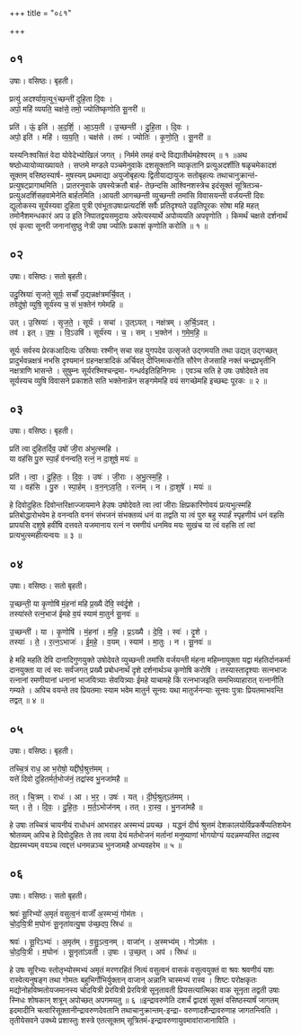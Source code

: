 +++
title = "०८१"

+++


## ०१
उषाः। वसिष्ठः। बृहती।

प्रत्यु॑ अदर्श्याय॒त्यु१॒॑च्छन्ती॑ दुहि॒ता दि॒वः ।  
अपो॒ महि॑ व्ययति॒ चक्ष॑से॒ तमो॒ ज्योति॑ष्कृणोति सू॒नरी॑ ॥

प्रति॑ । ऊं॒ इति॑ । अ॒द॒र्शि॒ । आ॒ऽय॒ती । उ॒च्छन्ती॑ । दु॒हि॒ता । दि॒वः ।  
अपो॒ इति॑ । महि॑ । व्य॒य॒ति॒ । चक्ष॑से । तमः॑ । ज्योतिः॑ । कृ॒णो॒ति॒ । सू॒नरी॑ ॥

यस्यनिःश्वसितं वेदा योवेदेभ्योखिलं जगत् । निर्ममे तमहं वन्दे विद्यातीर्थमहेश्वरम् ॥ १ ॥अथ षष्ठोध्यायोव्याख्यायते । सप्तमे मण्डले पञ्चमेनुवाके दशसूक्तानि व्याकृतानि प्रत्युअदर्शीति षळृचमेकादशं सूक्तम् वसिष्ठस्यार्ष- मुषस्यम् प्रथमाद्या अयुजोबृहत्यः द्वितीयाद्यायुजः सतोबृहत्यः तथाचानुक्रान्तं-प्रत्युषट्प्रागाथमिति । प्रातरनुवाके उषस्येक्रतौ बार्ह- तेछन्दसि आश्विनशस्त्रेच इदंसूक्तं सूत्रितञ्च-प्रत्युअदर्शिसहवामेनेति बार्हतमिति ।आयती आगच्छन्ती व्युच्छन्ती तमांसि विवासयन्ती वर्जयन्ती दिवः द्युलोकस्य सूर्यस्यवा दुहिता पुत्री एवंभूताउषाःप्रत्यदर्शि सर्वैः प्रतिदृश्यते उइतिपूरकः सोषा महि महत् तमोनैशमन्धकारं अप उ इति निपातद्वयसमुदायः अपेत्यस्यार्थे अपोव्ययति अपवृणोति । किमर्थं चक्षसे दर्शनार्थं एवं कृत्वा सूनरी जनानांसुष्ठु नेत्री उषा ज्योतिः प्रकाशं कृणोति करोति ॥ १ ॥

## ०२
उषाः। वसिष्ठः। सतो बृहती।

उदु॒स्रियाः॑ सृजते॒ सूर्यः॒ सचाँ॑ उ॒द्यन्नक्ष॑त्रमर्चि॒वत् ।  
तवेदु॑षो॒ व्युषि॒ सूर्य॑स्य च॒ सं भ॒क्तेन॑ गमेमहि ॥

उत् । उ॒स्रियाः॑ । सृ॒ज॒ते॒ । सूर्यः॑ । सचा॑ । उ॒त्ऽयत् । नक्ष॑त्रम् । अ॒र्चि॒ऽवत् ।  
तव॑ । इत् । उ॒षः॒ । वि॒ऽउषि॑ । सूर्य॑स्य । च॒ । सम् । भ॒क्तेन॑ । ग॒मे॒म॒हि॒ ॥

सूर्यः सर्वस्य प्रेरकआदित्यः उस्रियाः रश्मीन् सचा सह युगपदेव उत्सृजते उद्गमयति तथा उद्यत् उद्गच्छत् प्रादुर्भवन्नक्षत्रं नभसि दृश्यमानं ग्रहनक्षत्रादिकं अर्चिवत् दीप्तिमत्करोति सौरेण तेजसाहि नक्तं चन्द्रप्रभृतीनि नक्षत्राणि भासन्ते । सुषुम्नः सूर्यरश्मिश्चन्द्रमा- गन्धर्वइतिहिनिगमः । एवञ्च सति हे उषः उषोदेवते तव सूर्यस्यच व्युषि विवासने प्रकाशते सति भक्तेनान्नेन सङ्गमेमहि वयं सगच्छेमहि इच्छब्दः पूरकः ॥ २ ॥

## ०३
उषाः। वसिष्ठः। बृहती।

प्रति॑ त्वा दुहितर्दिव॒ उषो॑ जी॒रा अ॑भुत्स्महि ।  
या वह॑सि पु॒रु स्पा॒र्हं व॑नन्वति॒ रत्नं॒ न दा॒शुषे॒ मयः॑ ॥

प्रति॑ । त्वा॒ । दु॒हि॒तः॒ । दि॒वः॒ । उषः॑ । जी॒राः । अ॒भु॒त्स्म॒हि॒ ।  
या । वह॑सि । पु॒रु । स्पा॒र्हम् । व॒न॒न्ऽव॒ति॒ । रत्न॑म् । न । दा॒शुषे॑ । मयः॑ ॥

हे दिवोदुहितः दिवोन्तरिक्षाज्जायमाने हेउषः उषोदेवते त्वा त्वां जीराः क्षिप्रकारिणोवयं प्रत्यभुत्स्महि प्रतिबोद्धारोभवेम हे वनन्वति वननं संभजनं संभक्तव्यं धनं वा तद्वति या त्वं पुरु बहु स्पार्हं स्पृहणीयं धनं वहसि प्रापयसि दशुषे हवींषि दत्तवते यजमानाय रत्नं न रमणीयं धनमिव मयः सुखंच या त्वं वहसि तां त्वां प्रत्यभुत्स्महीत्यन्वयः ॥ ३ ॥

## ०४
उषाः। वसिष्ठः। सतो बृहती।

उ॒च्छन्ती॒ या कृ॒णोषि॑ मं॒हना॑ महि प्र॒ख्यै दे॑वि॒ स्व॑र्दृ॒शे ।  
तस्या॑स्ते रत्न॒भाज॑ ईमहे व॒यं स्याम॑ मा॒तुर्न सू॒नवः॑ ॥

उ॒च्छन्ती॑ । या । कृ॒णोषि॑ । मं॒हना॑ । म॒हि॒ । प्र॒ऽख्यै । दे॒वि॒ । स्वः॑ । दृ॒शे ।  
तस्याः॑ । ते॒ । र॒त्न॒ऽभाजः॑ । ई॒म॒हे॒ । व॒यम् । स्याम॑ । मा॒तुः । न । सू॒नवः॑ ॥

हे महि महति देवि दानादिगुणयुक्ते उषोदेवते व्युच्छन्ती तमांसि वर्जयन्ती मंहना महिम्नायुक्ता यद्वा मंहतिर्दानकर्मा दानयुक्ता या त्वं स्वः सर्वंजगत् प्रख्यै प्रबोधनार्थं दृशे दर्शनार्थञ्च कृणोषि करोषि । तस्यास्तादृश्याः सत्नभाजः रत्नानां रमणीयानां धनानां भाजयित्र्याः सेवयित्र्याः ईमहे याचामहे किं रत्नभाजइति समभिव्याहारात् रत्नानीति गम्यते । अपिच वयन्ते तव प्रियतमाः स्याम भवेम मातुर्न सूनवः यथा मातुर्जनन्याः सूनवः पुत्राः प्रियतमाभवन्ति तद्वत् ॥ ४ ॥

## ०५
उषाः। वसिष्ठः। बृहती।

तच्चि॒त्रं राध॒ आ भ॒रोषो॒ यद्दी॑र्घ॒श्रुत्त॑मम् ।  
यत्ते॑ दिवो दुहितर्मर्त॒भोज॑नं॒ तद्रा॑स्व भु॒नजा॑महै ॥

तत् । चि॒त्रम् । राधः॑ । आ । भ॒र॒ । उषः॑ । यत् । दी॒र्घ॒श्रुत्ऽत॑मम् ।  
यत् । ते॒ । दि॒वः॒ । दु॒हि॒तः॒ । म॒र्त॒ऽभोज॑नम् । तत् । रा॒स्व॒ । भु॒नजा॑महै ॥

हे उषाः तच्चित्रं चायनीयं राधोधनं आभराहर अस्मभ्यं प्रयच्छ । यद्धनं दीर्घ श्रुत्तमं देशकालयोर्विप्रकर्षेप्यतिशयेन श्रोतव्यम् अपिच हे दिवोदुहितः ते तव त्वया देयं मर्तभोजनं मर्तानां मनुष्याणां भोगयोग्यं यदन्नमप्यस्ति तद्रास्व देह्यस्मभ्यम् वयञ्च त्वद्दत्तं धनमन्नञ्च भुनजामहै अभ्यवहरेम ॥ ५ ॥

## ०६
उषाः। वसिष्ठः। सतो बृहती।

श्रवः॑ सू॒रिभ्यो॑ अ॒मृतं॑ वसुत्व॒नं वाजाँ॑ अ॒स्मभ्यं॒ गोम॑तः ।  
चो॒द॒यि॒त्री म॒घोनः॑ सू॒नृता॑वत्यु॒षा उ॑च्छ॒दप॒ स्रिधः॑ ॥

श्रवः॑ । सू॒रिऽभ्यः॑ । अ॒मृत॑म् । व॒सु॒ऽत्व॒नम् । वाजा॑न् । अ॒स्मभ्य॑म् । गोऽम॑तः ।  
चो॒द॒यि॒त्री । म॒घोनः॑ । सू॒नृता॑ऽवती । उ॒षाः । उ॒च्छ॒त् । अप॑ । स्रिधः॑ ॥

हे उषः सूरिभ्यः स्तोतृभ्योस्मभ्यं अमृतं मरणरहितं नित्यं वसुत्वनं वासकं वसुत्वयुक्तं वा श्रवः श्रवणीयं यशः रास्वेत्यनुषङ्ग तथा गोमतः बहुभिर्गोभिर्युक्तान् वाजान् अन्नानि चास्मभ्यं रास्व । शिष्टः परोक्षकृतः मद्योनोहविष्मतोयजमानस्य चोदयित्री प्रेरयित्री प्रेरयित्री सूनृतावती प्रियसत्यात्मिका वाक सूनृता तद्वती उषाः स्निधः शोषकान् शत्रून् अपोच्छत् अपगमयतु ॥ ६ ॥इन्द्रावरुणेति दशर्चं द्वादशं सूक्तं वसिष्ठस्यार्षं जागतम् इदमादीनि चत्वारिसूक्तानीन्द्रावरुणदेवतानि तथाचानुक्रान्तम्-इन्द्रा- वरुणादशैन्द्रावरुणाह जागतन्त्विति । तृतीयेसवने उक्थ्ये प्रशास्तुः शस्त्रे एतत्सूक्तम् सूत्रितमं-इन्द्रावरुणायुवमावांराजानाविति ।